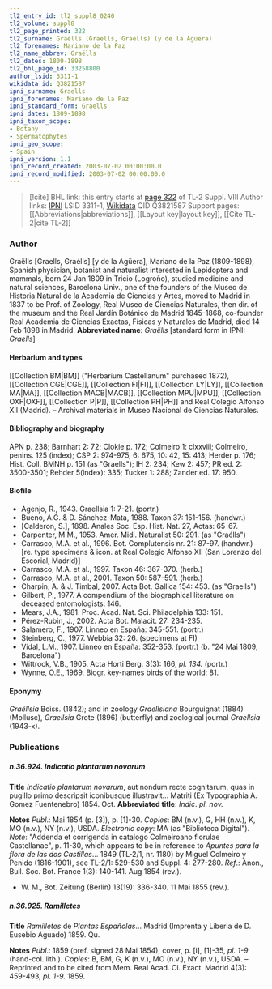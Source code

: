 ```yaml
---
tl2_entry_id: tl2_suppl8_0240
tl2_volume: suppl8
tl2_page_printed: 322
tl2_surname: Graëlls (Graells, Graélls) (y de la Agüera)
tl2_forenames: Mariano de la Paz
tl2_name_abbrev: Graëlls
tl2_dates: 1809-1898
tl2_bhl_page_id: 33258800
author_lsid: 3311-1
wikidata_id: Q3821587
ipni_surname: Graells
ipni_forenames: Mariano de la Paz
ipni_standard_form: Graells
ipni_dates: 1809-1898
ipni_taxon_scope: 
- Botany
- Spermatophytes
ipni_geo_scope: 
- Spain
ipni_version: 1.1
ipni_record_created: 2003-07-02 00:00:00.0
ipni_record_modified: 2003-07-02 00:00:00.0
---
```


> [!cite] BHL link: this entry starts at [page 322](https://www.biodiversitylibrary.org/page/33258800) of TL-2 Suppl. VIII
> Author links: [IPNI](https://www.ipni.org/a/3311-1) LSID 3311-1, [Wikidata](https://www.wikidata.org/wiki/Q3821587) QID Q3821587
> Support pages: [[Abbreviations|abbreviations]], [[Layout key|layout key]], [[Cite TL-2|cite TL-2]]

### Author

Graëlls \[Graells, Graélls\] \[y de la Agüera\], Mariano de la Paz (1809-1898), Spanish physician, botanist and naturalist interested in Lepidoptera and mammals, born 24 Jan 1809 in Tricio (Logroño), studied medicine and natural sciences, Barcelona Univ., one of the founders of the Museo de Historia Natural de la Academia de Ciencias y Artes, moved to Madrid in 1837 to be Prof. of Zoology, Real Museo de Ciencias Naturales, then dir. of the museum and the Real Jardín Botánico de Madrid 1845-1868, co-founder Real Academia de Ciencias Exactas, Físicas y Naturales de Madrid, died 14 Feb 1898 in Madrid. 
**Abbreviated name**: *Graëlls* \[standard form in IPNI: *Graells*\]

#### Herbarium and types

[[Collection BM|BM]] ("Herbarium Castellanum" purchased 1872), [[Collection CGE|CGE]], [[Collection FI|FI]], [[Collection LY|LY]], [[Collection MA|MA]], [[Collection MACB|MACB]], [[Collection MPU|MPU]], [[Collection OXF|OXF]], [[Collection P|P]], [[Collection PH|PH]] and Real Colegio Alfonso XII (Madrid). – Archival materials in Museo Nacional de Ciencias Naturales.

#### Bibliography and biography

APN p. 238; Barnhart 2: 72; Clokie p. 172; Colmeiro 1: clxxviii; Colmeiro, penins. 125 (index); CSP 2: 974-975, 6: 675, 10: 42, 15: 413; Herder p. 176; Hist. Coll. BMNH p. 151 (as "Graells"); IH 2: 234; Kew 2: 457; PR ed. 2: 3500-3501; Rehder 5(index): 335; Tucker 1: 288; Zander ed. 17: 950.

#### Biofile

- Agenjo, R., 1943. Graellsia 1: 7-21. (portr.)
- Bueno, A.G. & D. Sánchez-Mata, 1988. Taxon 37: 151-156. (handwr.)
- \[Calderon, S.\], 1898. Anales Soc. Esp. Hist. Nat. 27, Actas: 65-67.
- Carpenter, M.M., 1953. Amer. Midl. Naturalist 50: 291. (as "Graélls")
- Carrasco, M.A. et al., 1996. Bot. Complutensis nr. 21: 87-97. (handwr.) \[re. type specimens & icon. at Real Colegio Alfonso XII (San Lorenzo del Escorial, Madrid)\]
- Carrasco, M.A. et al., 1997. Taxon 46: 367-370. (herb.)
- Carrasco, M.A. et al., 2001. Taxon 50: 587-591. (herb.)
- Charpin, A. & J. Timbal, 2007. Acta Bot. Gallica 154: 453. (as "Graells")
- Gilbert, P., 1977. A compendium of the biographical literature on deceased entomologists: 146.
- Mears, J.A., 1981. Proc. Acad. Nat. Sci. Philadelphia 133: 151.
- Pérez-Rubin, J., 2002. Acta Bot. Malacit. 27: 234-235.
- Salamero, F., 1907. Linneo en España: 345-551. (portr.)
- Steinberg, C., 1977. Webbia 32: 26. (specimens at FI)
- Vidal, L.M., 1907. Linneo en España: 352-353. (portr.) (b. "24 Mai 1809, Barcelona")
- Wittrock, V.B., 1905. Acta Horti Berg. 3(3): 166, *pl. 134.* (portr.)
- Wynne, O.E., 1969. Biogr. key-names birds of the world: 81.

#### Eponymy

*Graëllsia* Boiss. (1842); and in zoology *Graellsiana* Bourguignat (1884) (Mollusc), *Graellsia* Grote (1896) (butterfly) and zoological journal *Graellsia* (1943-x).

### Publications

##### n.36.924. Indicatio plantarum novarum

**Title**
*Indicatio plantarum novarum*, aut nondum recte cognitarum, quas in pugillo primo descripsit iconibusque illustravit... Matriti (Ex Typographia A. Gomez Fuentenebro) 1854. Oct.
**Abbreviated title**: *Indic*. *pl. nov.*

**Notes**
*Publ*.: Mai 1854 (p. \[3\]), p. \[1\]-30. *Copies*: BM (n.v.), G, HH (n.v.), K, MO (n.v.), NY (n.v.), USDA. *Electronic copy*: MA (as "Biblioteca Digital").
*Note*: "Addenda et corrigenda in catalogo Colmeiroano florulae Castellanae", p. 11-30, which appears to be in reference to *Apuntes para la flora de las dos Castillas*... 1849 (TL-2/1, nr. 1180) by Miguel Colmeiro y Penido (1816-1901), see TL-2/1: 529-530 and Suppl. 4: 277-280.
*Ref*.: Anon., Bull. Soc. Bot. France 1(3): 140-141. Aug 1854 (rev.).
- W. M., Bot. Zeitung (Berlin) 13(19): 336-340. 11 Mai 1855 (rev.).

##### n.36.925. Ramilletes

**Title**
*Ramilletes* de *Plantas Españolas*... Madrid (Imprenta y Liberia de D. Eusebio Aguado) 1859. Qu.

**Notes**
*Publ*.: 1859 (pref. signed 28 Mai 1854), cover, p. \[i\], \[1\]-35, *pl. 1-9* (hand-col. lith.). *Copies*: B, BM, G, K (n.v.), MO (n.v.), NY (n.v.), USDA. – Reprinted and to be cited from Mem. Real Acad. Ci. Exact. Madrid 4(3): 459-493, *pl. 1-9.* 1859.

